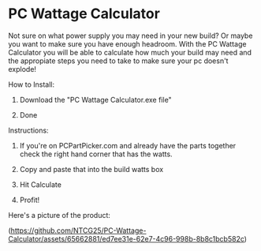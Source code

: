 # PC Wattage Calculator
Not sure on what power supply you may need in your new build? Or maybe you want to make sure you have enough headroom. 
With the PC Wattage Calculator you will be able to calculate how much your build may need and the appropiate steps you need to take to make sure your pc doesn't explode! 


How to Install:

1. Download the "PC Wattage Calculator.exe file"

2. Done

Instructions: 

1. If you're on PCPartPicker.com and already have the parts together check the right hand corner that has the watts.

2. Copy and paste that into the build watts box

3. Hit Calculate

4. Profit!






Here's a picture of the product:

(https://github.com/NTCG25/PC-Wattage-Calculator/assets/65662881/ed7ee31e-62e7-4c96-998b-8b8c1bcb582c)
